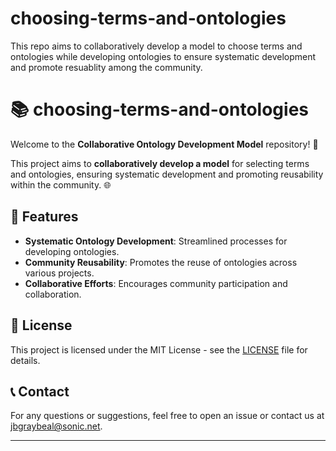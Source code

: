 # choosing-terms-and-ontologies
This repo aims to collaboratively develop a model to choose terms and ontologies while developing ontologies to ensure systematic development and promote resuablity among the community.



# 📚 choosing-terms-and-ontologies

Welcome to the **Collaborative Ontology Development Model** repository! 🚀

This project aims to **collaboratively develop a model** for selecting terms and ontologies, ensuring systematic development and promoting reusability within the community. 🌐

## 🌟 Features

- **Systematic Ontology Development**: Streamlined processes for developing ontologies.
- **Community Reusability**: Promotes the reuse of ontologies across various projects.
- **Collaborative Efforts**: Encourages community participation and collaboration.


## 📄 License

This project is licensed under the MIT License - see the [LICENSE](LICENSE) file for details.

## 📞 Contact

For any questions or suggestions, feel free to open an issue or contact us at [jbgraybeal@sonic.net](mailto:jbgraybeal@sonic.net).

---

